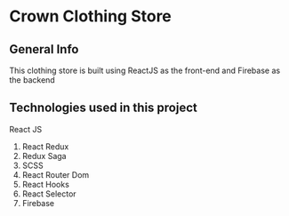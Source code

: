 # Crown Clothing Store

## General Info
This clothing store is built using ReactJS as the front-end and Firebase as the backend

## Technologies used in this project
React JS
1. React Redux
2. Redux Saga
3. SCSS
4. React Router Dom
5. React Hooks
6. React Selector
7. Firebase
